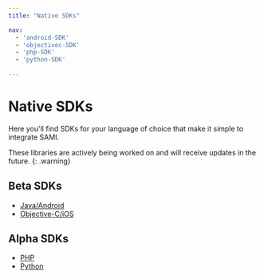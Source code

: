 ```yaml
---
title: "Native SDKs"

nav:
  - 'android-SDK'
  - 'objectivec-SDK'
  - 'php-SDK'
  - 'python-SDK'
 
---
```


# Native SDKs

Here you'll find SDKs for your language of choice that make it simple to integrate SAMI.

These libraries are actively being worked on and will receive updates in the future.
 {: .warning}

## Beta SDKs

- [Java/Android](/sami/native-SDKs/android-SDK.html)
- [Objective-C/iOS](/sami/native-SDKs/objectivec-SDK.html)

## Alpha SDKs

- [PHP](/sami/native-SDKs/php-SDK.html)
- [Python](/sami/native-SDKs/python-SDK.html)
